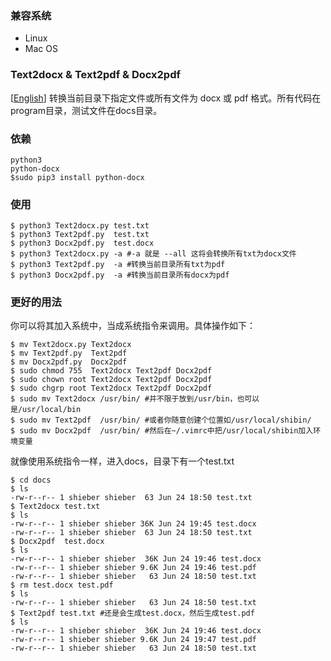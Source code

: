 ### 兼容系统 
- Linux 
- Mac OS

### Text2docx & Text2pdf & Docx2pdf 
[[English](./README.md)] 转换当前目录下指定文件或所有文件为 docx 或 pdf 格式。所有代码在program目录，测试文件在docs目录。

### 依赖 
	python3
	python-docx   
	$sudo pip3 install python-docx

### 使用 
    $ python3 Text2docx.py test.txt 
    $ python3 Text2pdf.py  test.txt
    $ python3 Docx2pdf.py  test.docx
    $ python3 Text2docx.py -a #-a 就是 --all 这将会转换所有txt为docx文件
    $ python3 Text2pdf.py  -a #转换当前目录所有txt为pdf
    $ python3 Docx2pdf.py  -a #转换当前目录所有docx为pdf

### 更好的用法
你可以将其加入系统中，当成系统指令来调用。具体操作如下：
	
	$ mv Text2docx.py Text2docx
	$ mv Text2pdf.py  Text2pdf 
	$ mv Docx2pdf.py  Docx2pdf 
	$ sudo chmod 755  Text2docx Text2pdf Docx2pdf
	$ sudo chown root Text2docx Text2pdf Docx2pdf
	$ sudo chgrp root Text2docx Text2pdf Docx2pdf
	$ sudo mv Text2docx /usr/bin/ #并不限于放到/usr/bin，也可以是/usr/local/bin
	$ sudo mv Text2pdf  /usr/bin/ #或者你随意创建个位置如/usr/local/shibin/
	$ sudo mv Docx2pdf  /usr/bin/ #然后在~/.vimrc中把/usr/local/shibin加入环境变量

就像使用系统指令一样，进入docs，目录下有一个test.txt

	$ cd docs
	$ ls
	-rw-r--r-- 1 shieber shieber  63 Jun 24 18:50 test.txt
	$ Text2docx test.txt 
	$ ls
	-rw-r--r-- 1 shieber shieber 36K Jun 24 19:45 test.docx
	-rw-r--r-- 1 shieber shieber  63 Jun 24 18:50 test.txt
	$ Docx2pdf  test.docx
	$ ls
	-rw-r--r-- 1 shieber shieber  36K Jun 24 19:46 test.docx
	-rw-r--r-- 1 shieber shieber 9.6K Jun 24 19:46 test.pdf
	-rw-r--r-- 1 shieber shieber   63 Jun 24 18:50 test.txt
	$ rm test.docx test.pdf
	$ ls
	-rw-r--r-- 1 shieber shieber   63 Jun 24 18:50 test.txt
	$ Text2pdf test.txt #还是会生成test.docx，然后生成test.pdf
	$ ls
	-rw-r--r-- 1 shieber shieber  36K Jun 24 19:46 test.docx
	-rw-r--r-- 1 shieber shieber 9.6K Jun 24 19:47 test.pdf
	-rw-r--r-- 1 shieber shieber   63 Jun 24 18:50 test.txt
